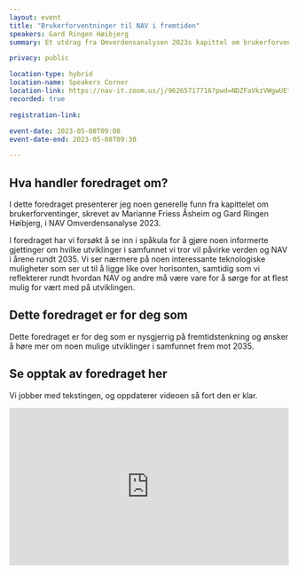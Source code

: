 ```yaml
---
layout: event
title: "Brukerforventninger til NAV i fremtiden"
speakers: Gard Ringen Høibjerg
summary: Et utdrag fra Omverdensanalysen 2023s kapittel om brukerforventinger

privacy: public

location-type: hybrid
location-name: Speakers Corner
location-link: https://nav-it.zoom.us/j/96265717716?pwd=NDZFaVkzVWgwUEtDNGR0djNJMXB6UT09
recorded: true

registration-link: 

event-date: 2023-05-08T09:00
event-date-end: 2023-05-08T09:30

---
```

## Hva handler foredraget om?
I dette foredraget presenterer jeg noen generelle funn fra kapittelet om brukerforventinger, skrevet av Marianne Friess Åsheim og Gard Ringen Høibjerg, i NAV Omverdensanalyse 2023.
 
I foredraget har vi forsøkt å se inn i spåkula for å gjøre noen informerte gjettinger om hvilke utviklinger i samfunnet vi tror vil påvirke verden og NAV i årene rundt 2035. Vi ser nærmere på noen interessante teknologiske muligheter som ser ut til å ligge like over horisonten, samtidig som vi reflekterer rundt hvordan NAV og andre må være vare for å sørge for at flest mulig for vært med på utviklingen.

## Dette foredraget er for deg som
Dette foredraget er for deg som er nysgjerrig på fremtidstenkning og ønsker å høre mer om noen mulige utviklinger i samfunnet frem mot 2035.

## Se opptak av foredraget her

Vi jobber med tekstingen, og oppdaterer videoen så fort den er klar.

<div style="padding:56.25% 0 0 0;position:relative;"><iframe src="https://player.vimeo.com/video/831471741?h=91a130a758&amp;badge=0&amp;autopause=0&amp;player_id=0&amp;app_id=58479" frameborder="0" allow="autoplay; fullscreen; picture-in-picture" allowfullscreen style="position:absolute;top:0;left:0;width:100%;height:100%;" title="Brukerforventninger til NAV i fremtiden med Gard Ringen H&amp;oslash;ibjerg"></iframe></div><script src="https://player.vimeo.com/api/player.js"></script>